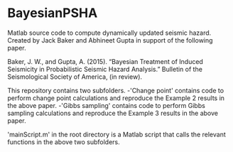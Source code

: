 # BayesianPSHA
Matlab source code to compute dynamically updated seismic hazard. Created by Jack Baker and Abhineet Gupta in support of the following paper.

Baker, J. W., and Gupta, A. (2015). “Bayesian Treatment of Induced Seismicity in Probabilistic Seismic Hazard Analysis.” Bulletin of the Seismological Society of America, (in review).

This repository contains two subfolders. 
-'Change point' contains code to perform change point calculations and reproduce the Example 2 results in the above paper. 
-'Gibbs sampling' contains code to perform Gibbs sampling calculations and reproduce the Example 3 results in the above paper. 

'mainScript.m' in the root directory is a Matlab script that calls the relevant functions in the above two subfolders.